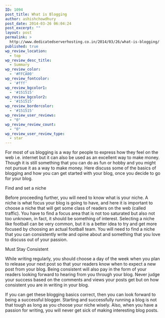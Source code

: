 ```yaml
---
ID: 1094
post_title: What is Blogging
author: ashishchowdhury
post_date: 2014-03-26 06:04:24
post_excerpt: ""
layout: post
permalink: >
  http://www.dedicatedserverhosting.co.in/2014/03/26/what-is-blogging/
published: true
wp_review_location:
  - top
wp_review_desc_title:
  - Summary
wp_review_color:
  - '#FFCA00'
wp_review_fontcolor:
  - '#fff'
wp_review_bgcolor1:
  - '#151515'
wp_review_bgcolor2:
  - '#151515'
wp_review_bordercolor:
  - '#151515'
wp_review_user_reviews:
  - "0"
wp_review_review_count:
  - "0"
wp_review_user_review_type:
  - star
---
```

For most of us blogging is a way for people to express how they feel on the web i.e. internet but it can also be used as an excellent way to make money. Though it is still something that you can do as fun or hobby and you might not pursue it as a way to make money. Here discuss some of the basics of blogging and how you can get started with your blog, once you decide to go for your blog.

Find and set a niche 

Before proceeding further, you will need to know what is your niche. A niche is what focus your blog is going to have, and here it is important to choose a niche that will get some class of readers on the web (called traffic). You have to find a focus area that is not too saturated but also not too unknown, in fact, it should be something of interest. Selecting a niche like football can be very common, but it is a better idea to try and get more focused by choosing an actual football team. You will need to find a niche that you can consistently write and opine about and something that you love to discuss out of your passion.

Must Stay Consistent 

While writing regularly, you should choose a day of the week when you plan to release your next post so that your readers know when to expect a new post from your blog. Being consistent will also pay in the form of your readers looking forward to hearing from you through your blog. Never judge your success based on the comments and views your posts get but on how consistent you are in writing in your blog.

If you can get these blogging basics correct, then you can look forward to being a successful blogger. Starting and successfully running a blog is not that tough as long as you choose your niche wisely.  Also, when you have a passion for writing, you will never get sick of making interesting blog posts.